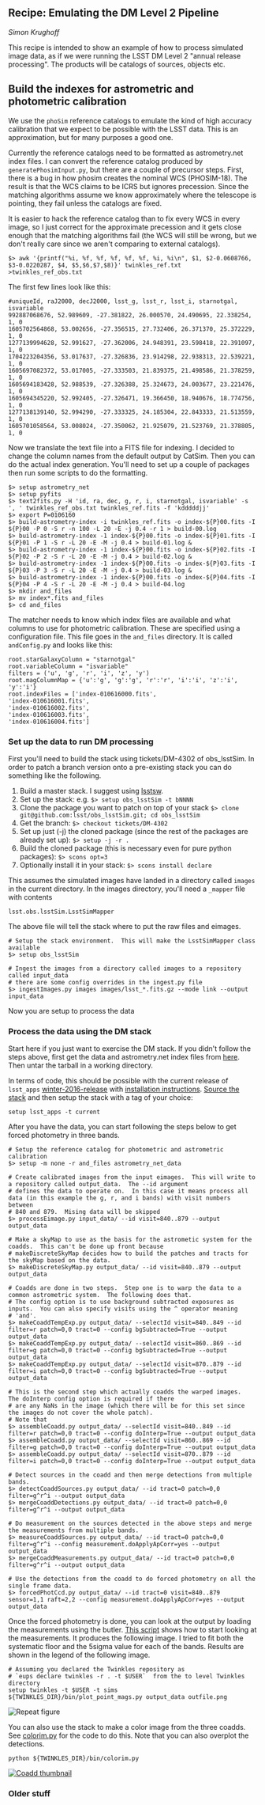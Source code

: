 ## Recipe: Emulating the DM Level 2 Pipeline

_Simon Krughoff_

This recipe is intended to show an example of how to process simulated image
data, as if we were running the LSST DM Level 2 "annual release processing".
The products will be catalogs of sources, objects etc.

## Build the indexes for astrometric and photometric calibration

We use the `phoSim` reference catalogs to emulate the kind of high accuracy
calibration that we expect to be possible with the LSST data. This is an
approximation, but for many purposes a good one. 

Currently the reference catalogs need to be formatted as astrometry.net index files.  I can convert the
reference catalog produced by `generatePhosimInput.py`, but there are a couple of precursor steps.  First,
there is a bug in how phosim creates the nominal WCS (PHOSIM-18).  The result is that the WCS claims to be
ICRS but ignores precession.  Since the matching algorithms assume we know approximately where the telescope
is pointing, they fail unless the catalogs are fixed.

It is easier to hack the reference catalog than to fix every WCS in every image, so I just correct for the approximate
precession and it gets close enough that the matching algorithms fail (the WCS will still be wrong, but we don't really
care since we aren't comparing to external catalogs).

```
$> awk '{printf("%i, %f, %f, %f, %f, %f, %i, %i\n", $1, $2-0.0608766, $3-0.0220287, $4, $5,$6,$7,$8)}' twinkles_ref.txt >twinkles_ref_obs.txt
```
The first few lines look like this:
```
#uniqueId, raJ2000, decJ2000, lsst_g, lsst_r, lsst_i, starnotgal, isvariable
992887068676, 52.989609, -27.381822, 26.000570, 24.490695, 22.338254, 1, 0
1605702564868, 53.002656, -27.356515, 27.732406, 26.371370, 25.372229, 1, 0
1277139994628, 52.991627, -27.362006, 24.948391, 23.598418, 22.391097, 1, 0
1704223204356, 53.017637, -27.326836, 23.914298, 22.938313, 22.539221, 1, 0
1605697082372, 53.017005, -27.333503, 21.839375, 21.498586, 21.378259, 1, 0
1605694183428, 52.988539, -27.326388, 25.324673, 24.003677, 23.221476, 1, 0
1605694345220, 52.992405, -27.326471, 19.366450, 18.940676, 18.774756, 1, 0
1277138139140, 52.994290, -27.333325, 24.185304, 22.843333, 21.513559, 1, 0
1605701058564, 53.008024, -27.350062, 21.925079, 21.523769, 21.378805, 1, 0
```
Now we translate the text file into a FITS file for indexing. I decided to change the column names from the default output by CatSim.
Then you can do the actual index generation.  You'll need to set up a couple of packages then run some scripts to do the formatting.
```
$> setup astrometry_net
$> setup pyfits
$> text2fits.py -H 'id, ra, dec, g, r, i, starnotgal, isvariable' -s ', ' twinkles_ref_obs.txt twinkles_ref.fits -f 'kdddddjj'
$> export P=0106160
$> build-astrometry-index -i twinkles_ref.fits -o index-${P}00.fits -I ${P}00 -P 0 -S r -n 100 -L 20 -E -j 0.4 -r 1 > build-00.log
$> build-astrometry-index -1 index-${P}00.fits -o index-${P}01.fits -I ${P}01 -P 1 -S r -L 20 -E -M -j 0.4 > build-01.log &
$> build-astrometry-index -1 index-${P}00.fits -o index-${P}02.fits -I ${P}02 -P 2 -S r -L 20 -E -M -j 0.4 > build-02.log &
$> build-astrometry-index -1 index-${P}00.fits -o index-${P}03.fits -I ${P}03 -P 3 -S r -L 20 -E -M -j 0.4 > build-03.log &
$> build-astrometry-index -1 index-${P}00.fits -o index-${P}04.fits -I ${P}04 -P 4 -S r -L 20 -E -M -j 0.4 > build-04.log
$> mkdir and_files
$> mv index*.fits and_files
$> cd and_files
```
The matcher needs to know which index files are available and what columns to use for photometric calibration.  These are specified using a configuration file.  This file goes in the `and_files` directory.  It is called `andConfig.py` and looks like this:
```
root.starGalaxyColumn = "starnotgal"
root.variableColumn = "isvariable"
filters = ('u', 'g', 'r', 'i', 'z', 'y')
root.magColumnMap = {'u':'g', 'g':'g', 'r':'r', 'i':'i', 'z':'i', 'y':'i'}
root.indexFiles = ['index-010616000.fits',
'index-010616001.fits',
'index-010616002.fits',
'index-010616003.fits',
'index-010616004.fits']
```

### Set up the data to run DM processing

First you'll need to build the stack using tickets/DM-4302 of obs_lsstSim.  In order to patch a branch version onto a pre-existing stack you can do something like the following.

1. Build a master stack.  I suggest using [lsstsw](https://confluence.lsstcorp.org/display/LDMDG/The+LSST+Software+Build+Tool).
2. Set up the stack: e.g. `$> setup obs_lsstSim -t bNNNN`
3. Clone the package you want to patch on top of your stack `$> clone git@github.com:lsst/obs_lsstSim.git; cd obs_lsstSim`
4. Get the branch: `$> checkout tickets/DM-4302`
5. Set up just (-j) the cloned package (since the rest of the packages are already set up): `$> setup -j -r .`
6. Build the cloned package (this is necessary even for pure python packages): `$> scons opt=3`
7. Optionally install it in your stack: `$> scons install declare`


This assumes the simulated images have landed in a directory called ```images```
in the current directory.  In the images directory, you'll need a ```_mapper``` file with contents
```
lsst.obs.lsstSim.LsstSimMapper
```
The above file will tell the stack where to put the raw files and eimages.
```
# Setup the stack environment.  This will make the LsstSimMapper class available
$> setup obs_lsstSim

# Ingest the images from a directory called images to a repository called input_data
# there are some config overrides in the ingest.py file
$> ingestImages.py images images/lsst_*.fits.gz --mode link --output input_data
```
Now you are setup to process the data

### Process the data using the DM stack

Start here if you just want to exercise the DM stack.  If you didn't follow the steps above, first get the data and astrometry.net index files from
[here](https://lsst-web.ncsa.illinois.edu/~krughoff/data/gri_data.tar.gz).  Then untar the tarball in a working directory.

In terms of code, this should be possible with the current release of `lsst_apps` [winter-2016-release](https://pipelines.lsst.io/releases/notes.html#winter-2016-x2016-release-v12-0) with [installation instructions](https://pipelines.lsst.io/install/index.html). [Source the stack](https://pipelines.lsst.io/install/newinstall.html#source-the-lsst-environment-in-each-shell-session) and then setup the stack with a tag of your choice:
```
setup lsst_apps -t current
```


After you have the data, you can start following the steps below to get forced photometry in three bands.
```
# Setup the reference catalog for photometric and astrometric calibration
$> setup -m none -r and_files astrometry_net_data

# Create calibrated images from the input eimages.  This will write to a repository called output_data.  The --id argument
# defines the data to operate on.  In this case it means process all data (in this example the g, r, and i bands) with visit numbers between
# 840 and 879.  Mising data will be skipped
$> processEimage.py input_data/ --id visit=840..879 --output output_data

# Make a skyMap to use as the basis for the astrometic system for the coadds.  This can't be done up front because
# makeDiscreteSkyMap decides how to build the patches and tracts for the skyMap based on the data.
$> makeDiscreteSkyMap.py output_data/ --id visit=840..879 --output output_data

# Coadds are done in two steps.  Step one is to warp the data to a common astrometric system.  The following does that.
# The config option is to use background subtracted exposures as inputs.  You can also specify visits using the ^ operator meaning
# 'and'.
$> makeCoaddTempExp.py output_data/ --selectId visit=840..849 --id filter=r patch=0,0 tract=0 --config bgSubtracted=True --output output_data
$> makeCoaddTempExp.py output_data/ --selectId visit=860..869 --id filter=g patch=0,0 tract=0 --config bgSubtracted=True --output output_data
$> makeCoaddTempExp.py output_data/ --selectId visit=870..879 --id filter=i patch=0,0 tract=0 --config bgSubtracted=True --output output_data

# This is the second step which actually coadds the warped images.  The doInterp config option is required if there
# are any NaNs in the image (which there will be for this set since the images do not cover the whole patch).
# Note that 
$> assembleCoadd.py output_data/ --selectId visit=840..849 --id filter=r patch=0,0 tract=0 --config doInterp=True --output output_data
$> assembleCoadd.py output_data/ --selectId visit=860..869 --id filter=g patch=0,0 tract=0 --config doInterp=True --output output_data
$> assembleCoadd.py output_data/ --selectId visit=870..879 --id filter=i patch=0,0 tract=0 --config doInterp=True --output output_data

# Detect sources in the coadd and then merge detections from multiple bands.
$> detectCoaddSources.py output_data/ --id tract=0 patch=0,0 filter=g^r^i --output output_data
$> mergeCoaddDetections.py output_data/ --id tract=0 patch=0,0 filter=g^r^i --output output_data

# Do measurement on the sources detected in the above steps and merge the measurements from multiple bands.
$> measureCoaddSources.py output_data/ --id tract=0 patch=0,0 filter=g^r^i --config measurement.doApplyApCorr=yes --output output_data
$> mergeCoaddMeasurements.py output_data/ --id tract=0 patch=0,0 filter=g^r^i --output output_data

# Use the detections from the coadd to do forced photometry on all the single frame data.
$> forcedPhotCcd.py output_data/ --id tract=0 visit=840..879 sensor=1,1 raft=2,2 --config measurement.doApplyApCorr=yes --output output_data
```
Once the forced photometry is done, you can look at the output by loading the measurements using the butler.  [This script](../../bin/plot_point_mags.py) shows how to start looking at the measurements.  It produces the following image.  I tried to fit both the systematic floor and the 5sigma value for each of the bands.  Results are shown in the legend of the following image.
```
# Assuming you declared the Twinkles repository as 
# `eups declare twinkles -r . -t $USER`  from the to level Twinkles directory
setup twinkles -t $USER -t sims
${TWINKLES_DIR}/bin/plot_point_mags.py output_data outfile.png
```
![Repeat figure](gri_err.png)

You can also use the stack to make a color image from the three coadds.  See [colorim.py](../../bin/colorim.py) for the code to do this.  Note that you can also overplot the detections.
```
python ${TWINKLES_DIR}/bin/colorim.py
```
[![Coadd thumbnail](rgb_coadd_thumb.png)](rgb_coadd.png)

### Older stuff

